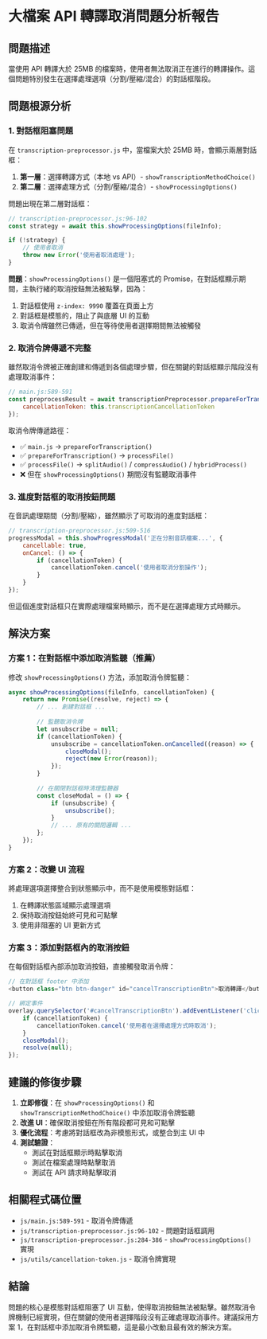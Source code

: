 # 大檔案 API 轉譯取消問題分析報告

## 問題描述
當使用 API 轉譯大於 25MB 的檔案時，使用者無法取消正在進行的轉譯操作。這個問題特別發生在選擇處理選項（分割/壓縮/混合）的對話框階段。

## 問題根源分析

### 1. 對話框阻塞問題

在 `transcription-preprocessor.js` 中，當檔案大於 25MB 時，會顯示兩層對話框：

1. **第一層**：選擇轉譯方式（本地 vs API）- `showTranscriptionMethodChoice()`
2. **第二層**：選擇處理方式（分割/壓縮/混合）- `showProcessingOptions()`

問題出現在第二層對話框：

```javascript
// transcription-preprocessor.js:96-102
const strategy = await this.showProcessingOptions(fileInfo);

if (!strategy) {
    // 使用者取消
    throw new Error('使用者取消處理');
}
```

**問題**：`showProcessingOptions()` 是一個阻塞式的 Promise，在對話框顯示期間，主執行緒的取消按鈕無法被點擊，因為：

1. 對話框使用 `z-index: 9990` 覆蓋在頁面上方
2. 對話框是模態的，阻止了與底層 UI 的互動
3. 取消令牌雖然已傳遞，但在等待使用者選擇期間無法被觸發

### 2. 取消令牌傳遞不完整

雖然取消令牌被正確創建和傳遞到各個處理步驟，但在關鍵的對話框顯示階段沒有處理取消事件：

```javascript
// main.js:589-591
const preprocessResult = await transcriptionPreprocessor.prepareForTranscription(file, {
    cancellationToken: this.transcriptionCancellationToken
});
```

取消令牌傳遞路徑：
- ✅ `main.js` → `prepareForTranscription()`
- ✅ `prepareForTranscription()` → `processFile()`
- ✅ `processFile()` → `splitAudio()` / `compressAudio()` / `hybridProcess()`
- ❌ 但在 `showProcessingOptions()` 期間沒有監聽取消事件

### 3. 進度對話框的取消按鈕問題

在音訊處理期間（分割/壓縮），雖然顯示了可取消的進度對話框：

```javascript
// transcription-preprocessor.js:509-516
progressModal = this.showProgressModal('正在分割音訊檔案...', {
    cancellable: true,
    onCancel: () => {
        if (cancellationToken) {
            cancellationToken.cancel('使用者取消分割操作');
        }
    }
});
```

但這個進度對話框只在實際處理檔案時顯示，而不是在選擇處理方式時顯示。

## 解決方案

### 方案 1：在對話框中添加取消監聽（推薦）

修改 `showProcessingOptions()` 方法，添加取消令牌監聽：

```javascript
async showProcessingOptions(fileInfo, cancellationToken) {
    return new Promise((resolve, reject) => {
        // ... 創建對話框 ...
        
        // 監聽取消令牌
        let unsubscribe = null;
        if (cancellationToken) {
            unsubscribe = cancellationToken.onCancelled((reason) => {
                closeModal();
                reject(new Error(reason));
            });
        }
        
        // 在關閉對話框時清理監聽器
        const closeModal = () => {
            if (unsubscribe) {
                unsubscribe();
            }
            // ... 原有的關閉邏輯 ...
        };
    });
}
```

### 方案 2：改變 UI 流程

將處理選項選擇整合到狀態顯示中，而不是使用模態對話框：

1. 在轉譯狀態區域顯示處理選項
2. 保持取消按鈕始終可見和可點擊
3. 使用非阻塞的 UI 更新方式

### 方案 3：添加對話框內的取消按鈕

在每個對話框內部添加取消按鈕，直接觸發取消令牌：

```javascript
// 在對話框 footer 中添加
<button class="btn btn-danger" id="cancelTranscriptionBtn">取消轉譯</button>

// 綁定事件
overlay.querySelector('#cancelTranscriptionBtn').addEventListener('click', () => {
    if (cancellationToken) {
        cancellationToken.cancel('使用者在選擇處理方式時取消');
    }
    closeModal();
    resolve(null);
});
```

## 建議的修復步驟

1. **立即修復**：在 `showProcessingOptions()` 和 `showTranscriptionMethodChoice()` 中添加取消令牌監聽
2. **改進 UI**：確保取消按鈕在所有階段都可見和可點擊
3. **優化流程**：考慮將對話框改為非模態形式，或整合到主 UI 中
4. **測試驗證**：
   - 測試在對話框顯示時點擊取消
   - 測試在檔案處理時點擊取消
   - 測試在 API 請求時點擊取消

## 相關程式碼位置

- `js/main.js:589-591` - 取消令牌傳遞
- `js/transcription-preprocessor.js:96-102` - 問題對話框調用
- `js/transcription-preprocessor.js:284-386` - `showProcessingOptions()` 實現
- `js/utils/cancellation-token.js` - 取消令牌實現

## 結論

問題的核心是模態對話框阻塞了 UI 互動，使得取消按鈕無法被點擊。雖然取消令牌機制已經實現，但在關鍵的使用者選擇階段沒有正確處理取消事件。建議採用方案 1，在對話框中添加取消令牌監聽，這是最小改動且最有效的解決方案。